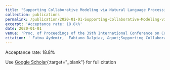 ```yaml
---
title: "Supporting Collaborative Modeling via Natural Language Processing"
collection: publications
permalink: /publication/2020-01-01-Supporting-Collaborative-Modeling-via-Natural-Language-Processing
excerpt: 'Acceptance rate: 18.8\%'
date: 2020-01-01
venue: 'Proc. of Proceedings of the 39th International Conference on Conceptual Modeling (ER 2020)'
citation: ' Fatma Aydemir,  Fabiano Dalpiaz, &quot;Supporting Collaborative Modeling via Natural Language Processing.&quot; Proc. of Proceedings of the 39th International Conference on Conceptual Modeling (ER 2020), 2020.'
---
```

Acceptance rate: 18.8\%

Use [Google Scholar](https://scholar.google.com/scholar?q=Supporting+Collaborative+Modeling+via+Natural+Language+Processing){:target="_blank"} for full citation